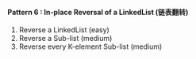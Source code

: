 #### Pattern 6 : In-place Reversal of a LinkedList (链表翻转)
1. Reverse a LinkedList (easy)
2. Reverse a Sub-list (medium)
3. Reverse every K-element Sub-list (medium)
